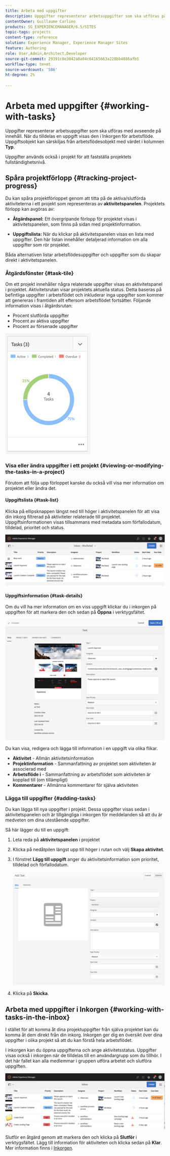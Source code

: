 ```yaml
---
title: Arbeta med uppgifter
description: Uppgifter representerar arbetsuppgifter som ska utföras på innehåll och används i projekt för att fastställa slutförandenivån för aktuella uppgifter
contentOwner: Guillaume Carlino
products: SG_EXPERIENCEMANAGER/6.5/SITES
topic-tags: projects
content-type: reference
solution: Experience Manager, Experience Manager Sites
feature: Authoring
role: User,Admin,Architect,Developer
source-git-commit: 29391c8e3042a8a04c64165663a228bb4886afb5
workflow-type: tm+mt
source-wordcount: '586'
ht-degree: 2%

---
```



# Arbeta med uppgifter {#working-with-tasks}

Uppgifter representerar arbetsuppgifter som ska utföras med avseende på innehåll. När du tilldelas en uppgift visas den i Inkorgen för arbetsflöde. Uppgiftsobjekt kan särskiljas från arbetsflödesobjekt med värdet i kolumnen **Typ**.

Uppgifter används också i projekt för att fastställa projektets fullständighetsnivå.

## Spåra projektförlopp {#tracking-project-progress}

Du kan spåra projektförloppet genom att titta på de aktiva/slutförda aktiviteterna i ett projekt som representeras av **aktivitetspanelen**. Projektets förlopp kan avgöras av:

* **Åtgärdspanel:** Ett övergripande förlopp för projektet visas i aktivitetspanelen, som finns på sidan med projektinformation.

* **Uppgiftslista:** När du klickar på aktivitetspanelen visas en lista med uppgifter. Den här listan innehåller detaljerad information om alla uppgifter som rör projektet.

Båda alternativen listar arbetsflödesuppgifter och uppgifter som du skapar direkt i aktivitetspanelen.

### Åtgärdsfönster {#task-tile}

Om ett projekt innehåller några relaterade uppgifter visas en aktivitetspanel i projektet. Aktivitetsrutan visar projektets aktuella status. Detta baseras på befintliga uppgifter i arbetsflödet och inkluderar inga uppgifter som kommer att genereras i framtiden allt eftersom arbetsflödet fortsätter. Följande information visas i åtgärdsrutan:

* Procent slutförda uppgifter
* Procent av aktiva uppgifter
* Procent av försenade uppgifter

![Aktivitetspanelen](assets/project-tile-tasks.png)

### Visa eller ändra uppgifter i ett projekt {#viewing-or-modifying-the-tasks-in-a-project}

Förutom att följa upp förloppet kanske du också vill visa mer information om projektet eller ändra det.

#### Uppgiftslista {#task-list}

Klicka på ellipsknappen längst ned till höger i aktivitetspanelen för att visa din inkorg filtrerad på aktiviteter relaterade till projektet. Uppgiftsinformationen visas tillsammans med metadata som förfallodatum, tilldelad, prioritet och status.

![Inkorg för projektuppgift](assets/project-tasks.png)

#### Uppgiftsinformation {#task-details}

Om du vill ha mer information om en viss uppgift klickar du i inkorgen på uppgiften för att markera den och sedan på **Öppna** i verktygsfältet.

![Uppgiftsinformation](assets/project-task-detail.png)

Du kan visa, redigera och lägga till information i en uppgift via olika flikar.

* **Aktivitet** - Allmän aktivitetsinformation
* **Projektinformation** - Sammanfattning av projektet som aktiviteten är associerad med
* **Arbetsflöde i** - Sammanfattning av arbetsflödet som aktiviteten är kopplad till (om tillämpligt)
* **Kommentarer** - Allmänna kommentarer för själva aktiviteten

### Lägga till uppgifter {#adding-tasks}

Du kan lägga till nya uppgifter i projekt. Dessa uppgifter visas sedan i aktivitetspanelen och är tillgängliga i inkorgen för meddelanden så att du är medveten om dina utestående uppgifter.

Så här lägger du till en uppgift:

1. Leta reda på **aktivitetspanelen** i projektet
1. Klicka på nedåtpilen längst upp till höger i rutan och välj **Skapa aktivitet**.
1. I fönstret **Lägg till uppgift** anger du aktivitetsinformation som prioritet, tilldelad och förfallodatum.

   ![Lägger till en aktivitet](assets/project-add-task.png)

1. Klicka på **Skicka**.

## Arbeta med uppgifter i Inkorgen {#working-with-tasks-in-the-inbox}

I stället för att komma åt dina projektuppgifter från själva projektet kan du komma åt dem direkt från din inkorg. Inkorgen ger dig en översikt över dina uppgifter i olika projekt så att du kan förstå hela arbetsflödet.

I inkorgen kan du öppna uppgifterna och ange aktivitetsstatus. Uppgifter visas också i inkorgen när de tilldelas till en användargrupp som du tillhör. I det här fallet kan alla medlemmar i gruppen utföra arbetet och slutföra uppgiften.

![Inkorg](assets/project-inbox.png)

Slutför en åtgärd genom att markera den och klicka på **Slutför** i verktygsfältet. Lägg till information för aktiviteten och klicka sedan på **Klar**. Mer information finns i [Inkorgen](/help/sites-authoring/inbox.md).
